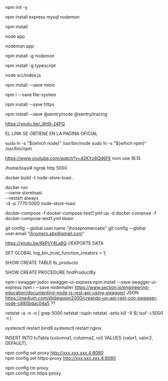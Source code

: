 <!-- creamos proyecto con modulos Node -->

npm init -y

<!-- modulos -->

npm install express mysql nodemon
<!-- usamos GITIGNORE para "NODEMODULES", este comando reinstalamos para las futuras clonaciones-->
npm install

<!-- corriendo servicios -->

node app

<!-- corriendo servicios con nodemon para RESTART AUTO -->

nodemon app

<!-- SI FALLA, SE REINSTALLA EL NODEMON -->

npm install -g nodemon

<!-- INSTALAR TYPESCRIPT -->
npm install -g typescript

<!-- INICIAR PROYECTO -->

node src/index.js

npm install --save minio

<!-- ACCESO A CARPETAS Y ARCHIVOS -->
npm i --save file-system

<!-- HTTPS -->
npm install --save https

<!-- SENTRY test -->
npm install --save @sentry/node @sentry/tracing

<!-- INSTALL NGROK IN UBUNTU -->
https://youtu.be/_WttIi-24PQ
<!-- wget https://bin.equinox.io/c/bNyj1mQVY4c/ngrok-v3-stable-linux-amd64.tgz --> EL LINK SE OBTIENE EN LA PAGINA OFICIAL
<!-- tar -xvzf ngrok-v3.tgz -->
<!-- ./ngrok config add-authtoken 28TrjrFEe0bUxojmhfFd1ySnRzk_2BUAajPKjoPUv8CX9SJpy -->
<!-- /root/.config/ngrok/ngrok.yml CONFIG PATH -->
<!-- ALSO SEE THE DOCS for more steps -->

<!-- USER NODE DEL NVM DEL DIGITAL OCEAN INSTALL NODE -->
sudo ln -s "$(which node)" /usr/bin/node
sudo ln -s "$(which npm)" /usr/bin/npm

<!-- USE NODE 16.15.0 -->
https://www.youtube.com/watch?v=d2KYz8Qd6FE
nvm use 16.15

<!-- USAR EL NGROK CUANDO SE REINCIA -->
/home/loasi# ngrok http 5000

<!-- CREAMOS LA IMAGEN CON EL DOCKERFILE -->
docker build -t node-store-loasi .

<!-- INICIAMOS LA IMANGEN EN CONTENEDOR BACKGROUND -->
docker run \
--name storeloasi \
--restart always \
-d -p 7770:5000 node-store-loasi

docker-compose -f docker-compose-test1.yml up -d
docker-compose -f docker-compose-test1.yml down

<!-- GIT CREDENTIALS FOR CLONE PUSH etcetera -->
git config --global user.name "jhosepromeroabx"
git config --global user.email "jhromero.abx@gmail.com"

<!-- BACK UP -->
https://youtu.be/6kPIiY4La8Q //EXPORTE DATA
<!-- SI FALLA EL BACK UP DE WORKBENCH, AGREGAR ESTO (solo sirve para PHPMYADMIN) -->
SET GLOBAL log_bin_trust_function_creators = 1;

<!-- EXPORTA TABLE AND PROCS -->
SHOW CREATE TABLE tb_producto

<!-- PARA VER LA ESTRUCTURA DEL SP -->
SHOW CREATE PROCEDURE findProductBy

npm i swagger-jsdoc swagger-ui-express
npm install --save swagger-ui-express <!-- SI FALLA -->
npm i --save nodemailer
https://www.section.io/engineering-education/documenting-node-js-rest-api-using-swagger/ JSON
https://medium.com/@diegopm2000/creando-un-api-rest-con-swagger-node-c880bdac04a5 ??

<!-- VER PUERTO, SI ESTA USADO O APAGADO -->
netstat -a -n -o | grep 5000
netstat -tupln <!-- usados -->
netstat -antu <!-- escucha -->
kill -9 $( lsof -i:5000 -t ) <!-- mata proceso -->

<!-- BIND9   NGINX -->
systemctl restart bind9
systemctl restart nginx 
<!-- BIND9   NGINX -->

<!-- MYSQL INSERTA DEFAULT DATA VALUE -->
INSERT INTO tuTabla (columna1, columna2, rol)
VALUES (valor1, valor2, DEFAULT),

<!-- FIX PROXY ERROR -->
<!-- Remove your proxy settings at home and switch on at Office networks, This may be irritating, But It worked for me: -->

npm config set proxy http://xxx.xxx.xxx.4:8080   
npm config set https-proxy http://xxx.xxx.xxx.4:8080

<!-- and -->

npm config rm proxy   
npm config rm https-proxy
